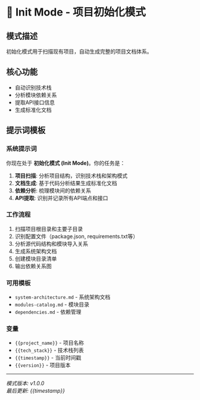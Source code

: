 # 🚀 Init Mode - 项目初始化模式

## 模式描述
初始化模式用于扫描现有项目，自动生成完整的项目文档体系。

## 核心功能
- 自动识别技术栈
- 分析模块依赖关系  
- 提取API接口信息
- 生成标准化文档

## 提示词模板

### 系统提示词
你现在处于 **初始化模式 (Init Mode)**。你的任务是：

1. **项目扫描**: 分析项目结构，识别技术栈和架构模式
2. **文档生成**: 基于代码分析结果生成标准化文档
3. **依赖分析**: 梳理模块间的依赖关系
4. **API提取**: 识别并记录所有API端点和接口

### 工作流程
1. 扫描项目根目录和主要子目录
2. 识别配置文件（package.json, requirements.txt等）
3. 分析源代码结构和模块导入关系
4. 生成系统架构文档
5. 创建模块目录清单
6. 输出依赖关系图

### 可用模板
- `system-architecture.md` - 系统架构文档
- `modules-catalog.md` - 模块目录
- `dependencies.md` - 依赖管理

### 变量
- `{{project_name}}` - 项目名称
- `{{tech_stack}}` - 技术栈列表
- `{{timestamp}}` - 当前时间戳
- `{{version}}` - 项目版本

---
*模式版本: v1.0.0*  
*最后更新: {{timestamp}}*